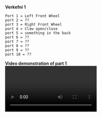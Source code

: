 **Verkefni 1**


    Port 1 = Left Front Wheel
    port 2 = ??
    port 3 = Right Front Wheel
    port 4 = Claw open/close
    port 5 = something in the back
    port 6 = ??
    port 7 = ??
    port 8 = ??
    port 9 = ??
    port 10 = ??


**Video demonstration of part 1**
<video controls>
  <source src="./video.mp4" type="video/mp4">
  Your browser does not support the video tag.
</video>
